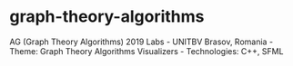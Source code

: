 # graph-theory-algorithms
AG (Graph Theory Algorithms) 2019 Labs - UNITBV Brasov, Romania - Theme: Graph Theory Algorithms Visualizers - Technologies: C++, SFML
